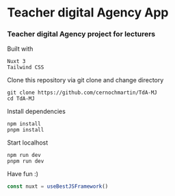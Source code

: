 # Teacher digital Agency App
### Teacher digital Agency project for lecturers

Built with
```
Nuxt 3
Tailwind CSS
```

Clone this repository via git clone and change directory
```
git clone https://github.com/cernochmartin/TdA-MJ
cd TdA-MJ
```

Install dependencies
```
npm install
pnpm install
```

Start localhost
```
npm run dev
pnpm run dev
```

Have fun :)
```js
const nuxt = useBestJSFramework()
```
